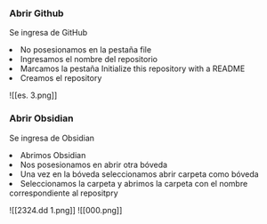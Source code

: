 
<h3>Abrir Github</h3>
<p>Se ingresa de GitHub   </p>

<li>No posesionamos en la pestaña file</li>
<li>Ingresamos el nombre  del repositorio</li>
<li>Marcamos la pestaña Initialize this repository with a README</li>
<li>Creamos el repository</li>

![[es. 3.png]]



<h3>Abrir Obsidian</h3>
<p>Se ingresa de Obsidian  </p>

<li>Abrimos Obsidian</li>
<li>Nos posesionamos en abrir otra  bóveda</li>
<li>Una vez en la bóveda  seleccionamos abrir carpeta como bóveda</li>
<li>Seleccionamos la carpeta y abrimos la carpeta con el nombre correspondiente al repositpry</li>





![[2324.dd 1.png]]
![[000.png]]